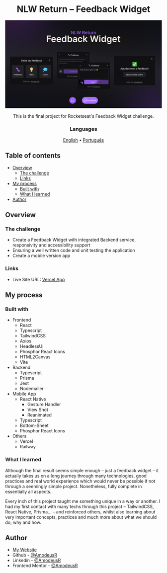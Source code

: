<!-- markdownlint-disable MD033 -->
<h1 align="center">NLW Return – Feedback Widget</h1>

<img src="./page-models/capa-feedback-widget.png" />

<p align="center">This is the final project for Rocketseat's Feedback Widget challenge.</p>

<h3 align="center">Languages</h3>
<p align="center">
  <a href="#">English</a> • <a href="./lang/README.pt-br.md">Português</a>
</p>
<!-- markdownlint-enable MD033 -->

## Table of contents

- [Overview](#overview)
  - [The challenge](#the-challenge)
  - [Links](#links)
- [My process](#my-process)
  - [Built with](#built-with)
  - [What I learned](#what-i-learned)
- [Author](#author)

## Overview

### The challenge

- Create a Feedback Widget with integrated Backend service, responsivity and accessibility support
- Ensuring a well written code and unit testing the application
- Create a mobile version app

### Links

- Live Site URL: [Vercel App](https://nlw--feedback-widget.vercel.app/)

## My process

### Built with

- Frontend
  - React
  - Typescript
  - TailwindCSS
  - Axios
  - HeadlessUI
  - Phosphor React Icons
  - HTML2Canvas
  - Vite
- Backend
  - Typescript
  - Prisma
  - Jest
  - Nodemailer
- Mobile App
  - React Native
    - Gesture Handler
    - View Shot
    - Reanimated
  - Typescript
  - Bottom-Sheet
  - Phosphor React Icons
- Others
  - Vercel
  - Railway

### What I learned

Although the final result seems simple enough – just a feedback widget – it actually takes us on a long journey through many technologies, good practices and real world experience which would never be possible if not through a seemingly simple project. Nonetheless, fully complete in essentially all aspects.

Every inch of this project taught me something unique in a way or another. I had my first contact with many techs through this project – TailwindCSS, React Native, Prisma... – and reinforced others, whilst also learning about very important concepts, practices and much more about what we should do, why and how.

## Author

- [My Website](https://amodeusr.pages.dev)
- Github - [@AmodeusR](https://github.com/amodeusr)
- Linkedin - [@AmodeusR](https://www.linkedin.com/in/AmodeusR)
- Frontend Mentor - [@AmodeusR](https://www.frontendmentor.io/profile/AmodeusR)
